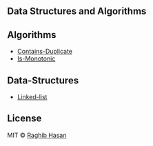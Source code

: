 ## Data Structures and Algorithms

## Algorithms

- [Contains-Duplicate](./src/algorithms/contains-duplicate)
- [Is-Monotonic](./src/algorithms/is-monotonic)

## Data-Structures

- [Linked-list](./src/data-structures/linked-list)

## License

MIT © [Raghib Hasan](https://raghib.io)
